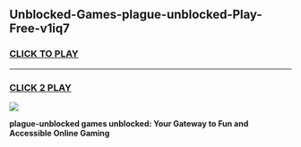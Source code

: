 
## Unblocked-Games-plague-unblocked-Play-Free-v1iq7
<h3>
<a href="https://premium76.site?title=plague-unblocked&ref=10A">CLICK TO PLAY</a></h3>
<hr>

<h3>
<a href="https://premium76.site?title=plague-unblocked&ref=10A">CLICK 2 PLAY</a>
  
</h3>

<a href="https://premium76.site?title=plague-unblocked&ref=10A"><img src="https://clearcache.store/games.png"></a>


**plague-unblocked games unblocked: Your Gateway to Fun and Accessible Online Gaming**
